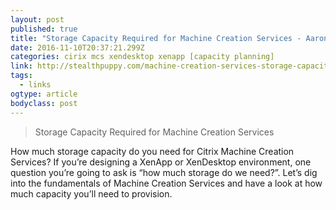 ```yaml
---
layout: post 
published: true 
title: "Storage Capacity Required for Machine Creation Services - Aaron Parker" 
date: 2016-11-10T20:37:21.299Z
categories: cirix mcs xendesktop xenapp [capacity planning]
link: http://stealthpuppy.com/machine-creation-services-storage-capacity/ 
tags:
  - links
ogtype: article 
bodyclass: post 
---
```


> Storage Capacity Required for Machine Creation Services


How much storage capacity do you need for Citrix Machine Creation Services? If you’re designing a XenApp or XenDesktop environment, one question you’re going to ask is “how much storage do we need?”. Let’s dig into the fundamentals of Machine Creation Services and have a look at how much capacity you’ll need to provision.
